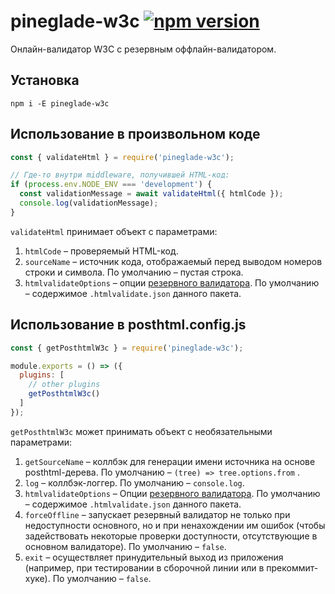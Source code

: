 # pineglade-w3c [![npm version](https://img.shields.io/npm/v/pineglade-w3c.svg)](https://www.npmjs.com/package/pineglade-w3c)

Онлайн-валидатор W3C с резервным оффлайн-валидатором.


## Установка

`npm i -E pineglade-w3c`


## Использование в произвольном коде

```js
const { validateHtml } = require('pineglade-w3c');

// Где-то внутри middleware, получившей HTML-код:
if (process.env.NODE_ENV === 'development') {
  const validationMessage = await validateHtml({ htmlCode });
  console.log(validationMessage);
}

```

`validateHtml` принимает объект с параметрами:
1. `htmlCode` – проверяемый HTML-код.
2. `sourceName` – источник кода, отображаемый перед выводом номеров строки и символа. По умолчанию – пустая строка.
3. `htmlvalidateOptions` – опции [резервного валидатора](https://www.npmjs.com/package/html-validate). По умолчанию – содержимое `.htmlvalidate.json` данного пакета.

## Использование в posthtml.config.js


```js
const { getPosthtmlW3c } = require('pineglade-w3c');

module.exports = () => ({
  plugins: [
    // other plugins
    getPosthtmlW3c()
  ]
});

```

`getPosthtmlW3c` может принимать объект с необязательными параметрами:

1. `getSourceName` – коллбэк для генерации имени источника на основе posthtml-дерева. По умолчанию – `(tree) => tree.options.from` .
2. `log` – коллбэк-логгер. По умолчанию – `console.log`.
3. `htmlvalidateOptions` – Опции [резервного валидатора](https://www.npmjs.com/package/html-validate). По умолчанию – содержимое `.htmlvalidate.json` данного пакета.
4. `forceOffline` – запускает резервный валидатор не только при недоступности основного, но и при ненахождении им ошибок (чтобы задействовать некоторые проверки доступности, отсутствующие в основном валидаторе). По умолчанию – `false`.
5. `exit` – осуществляет принудительный выход из приложения (например, при тестировании в сборочной линии или в прекоммит-хуке). По умолчанию – `false`.
